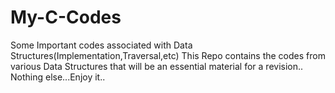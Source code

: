 # My-C-Codes
Some Important codes associated with Data Structures(Implementation,Traversal,etc)
This Repo contains the codes from various Data Structures that will be an essential material for a revision..
Nothing else...Enjoy it..
